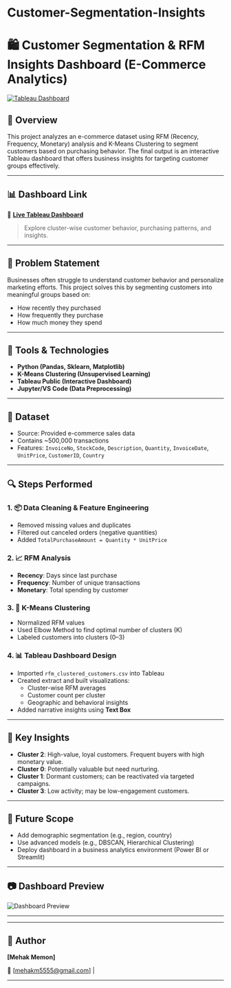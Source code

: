 # Customer-Segmentation-Insights

# 🛍️ Customer Segmentation & RFM Insights Dashboard (E-Commerce Analytics)

[![Tableau Dashboard](https://img.shields.io/badge/View-Dashboard-blue)](https://public.tableau.com/views/CustomerSegmentationInsightsDashboard_17437831505140/Dashboard1)

## 📌 Overview

This project analyzes an e-commerce dataset using RFM (Recency, Frequency, Monetary) analysis and K-Means Clustering to segment customers based on purchasing behavior. The final output is an interactive Tableau dashboard that offers business insights for targeting customer groups effectively.

---

## 📊 Dashboard Link

🔗 **[Live Tableau Dashboard](https://public.tableau.com/views/CustomerSegmentationInsightsDashboard_17437831505140/Dashboard1)**  
> Explore cluster-wise customer behavior, purchasing patterns, and insights.

---

## 💼 Problem Statement

Businesses often struggle to understand customer behavior and personalize marketing efforts. This project solves this by segmenting customers into meaningful groups based on:
- How recently they purchased
- How frequently they purchase
- How much money they spend

---

## 🧰 Tools & Technologies

- **Python (Pandas, Sklearn, Matplotlib)**
- **K-Means Clustering (Unsupervised Learning)**
- **Tableau Public (Interactive Dashboard)**
- **Jupyter/VS Code (Data Preprocessing)**

---

## 📁 Dataset

- Source: Provided e-commerce sales data
- Contains ~500,000 transactions
- Features: `InvoiceNo`, `StockCode`, `Description`, `Quantity`, `InvoiceDate`, `UnitPrice`, `CustomerID`, `Country`

---

## 🔍 Steps Performed

### 1. 📦 Data Cleaning & Feature Engineering
- Removed missing values and duplicates
- Filtered out canceled orders (negative quantities)
- Added `TotalPurchaseAmount = Quantity * UnitPrice`

### 2. 📈 RFM Analysis
- **Recency**: Days since last purchase  
- **Frequency**: Number of unique transactions  
- **Monetary**: Total spending by customer

### 3. 🤖 K-Means Clustering
- Normalized RFM values
- Used Elbow Method to find optimal number of clusters (K)
- Labeled customers into clusters (0–3)

### 4. 📊 Tableau Dashboard Design
- Imported `rfm_clustered_customers.csv` into Tableau
- Created extract and built visualizations:
  - Cluster-wise RFM averages
  - Customer count per cluster
  - Geographic and behavioral insights
- Added narrative insights using **Text Box**

---

## 📌 Key Insights

- **Cluster 2**: High-value, loyal customers. Frequent buyers with high monetary value.
- **Cluster 0**: Potentially valuable but need nurturing.
- **Cluster 1**: Dormant customers; can be reactivated via targeted campaigns.
- **Cluster 3**: Low activity; may be low-engagement customers.

---

## 🚀 Future Scope

- Add demographic segmentation (e.g., region, country)
- Use advanced models (e.g., DBSCAN, Hierarchical Clustering)
- Deploy dashboard in a business analytics environment (Power BI or Streamlit)

---

## 📷 Dashboard Preview

![Dashboard Preview](https://public.tableau.com/static/images/Cu/CustomerSegmentationInsightsDashboard_17437831505140/Dashboard1/1.png)

---

---

## 🧠 Author

**[Mehak Memon]**  
  
📧 [mehakm5555@gmail.com] | 

---



